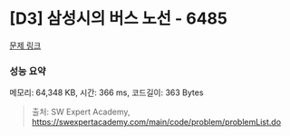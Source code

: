 # [D3] 삼성시의 버스 노선 - 6485 

[문제 링크](https://swexpertacademy.com/main/code/problem/problemDetail.do?contestProbId=AWczm7QaACgDFAWn) 

### 성능 요약

메모리: 64,348 KB, 시간: 366 ms, 코드길이: 363 Bytes



> 출처: SW Expert Academy, https://swexpertacademy.com/main/code/problem/problemList.do